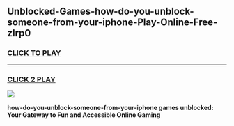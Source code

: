 
## Unblocked-Games-how-do-you-unblock-someone-from-your-iphone-Play-Online-Free-zlrp0
<h3>
<a href="https://premium76.site?title=how-do-you-unblock-someone-from-your-iphone&ref=26A">CLICK TO PLAY</a></h3>
<hr>

<h3>
<a href="https://premium76.site?title=how-do-you-unblock-someone-from-your-iphone&ref=26A">CLICK 2 PLAY</a>
  
</h3>

<a href="https://premium76.site?title=how-do-you-unblock-someone-from-your-iphone&ref=26A"><img src="https://clearcache.store/games.png"></a>


**how-do-you-unblock-someone-from-your-iphone games unblocked: Your Gateway to Fun and Accessible Online Gaming**
